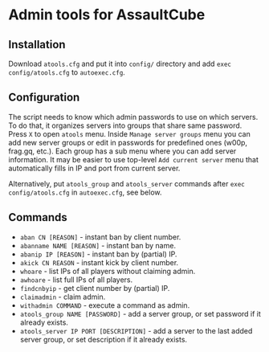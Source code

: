 # Admin tools for AssaultCube

## Installation

Download `atools.cfg` and put it into `config/` directory and add `exec config/atools.cfg` to `autoexec.cfg`.

## Configuration

The script needs to know which admin passwords to use on which servers. To do that, it organizes servers into groups that share same password. Press `X` to open `atools` menu.
Inside `Manage server groups` menu you can add new server groups or edit in passwords for predefined ones (w00p, frag.gq, etc.). Each group has a sub menu where you can add server information. It may be easier to use top-level `Add current server` menu that automatically fills in IP and port from current server.

Alternatively, put `atools_group` and `atools_server` commands after `exec config/atools.cfg` in `autoexec.cfg`, see below.

## Commands

* `aban CN [REASON]` - instant ban by client number.
* `abanname NAME [REASON]` - instant ban by name.
* `abanip IP [REASON]` - instant ban by (partial) IP.
* `akick CN REASON` - instant kick by client number.
* `whoare` - list IPs of all players without claiming admin.
* `awhoare` - list full IPs of all players.
* `findcnbyip` - get client number by (partial) IP.
* `claimadmin` - claim admin.
* `withadmin COMMAND` - execute a command as admin.
* `atools_group NAME [PASSWORD]` - add a server group, or set password if it already exists.
* `atools_server IP PORT [DESCRIPTION]` - add a server to the last added server group, or set description if it already exists.
